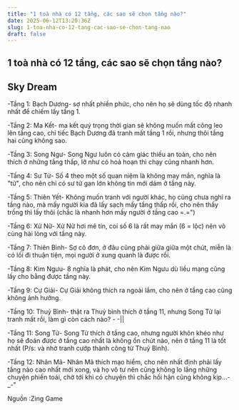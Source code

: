 ```yaml
---
title: "1 toà nhà có 12 tầng, các sao sẽ chọn tầng nào?"
date: 2025-06-12T13:20:36Z
slug: 1-toa-nha-co-12-tang-cac-sao-se-chon-tang-nao
draft: false
---
```


## 1 toà nhà có 12 tầng, các sao sẽ chọn tầng nào?

## Sky Dream

-Tầng 1: Bạch Dương- sợ nhất phiền phức, cho nên họ sẽ dùng tốc độ nhanh nhất để chiếm lấy tầng 1.

-Tầng 2: Ma Kết- ma kết quý trọng thời gian sẽ không muốn mất công leo lên tầng cao, chỉ tiếc Bạch Dương đã tranh mất tầng 1 rồi, nhưng thôi tầng hai cũng không sao.

-Tầng 3: Song Ngư- Song Ngư luôn có cảm giác thiếu an toàn, cho nên thích ở những tầng thấp, lỡ như có hoả hoạn thì chạy cũng nhanh hơn.

-Tầng 4: Sư Tử- Số 4 theo một số quan niệm là không may mắn, nghĩa là "tử", cho nên chỉ có sư tử gan lớn không tin mới dám ở tầng này.

-Tầng 5: Thiên Yết- Không muốn tranh với người khác, họ cũng chưa nghĩ ra tầng nào, mà mấy người kia đã lấy sạch mấy tầng thấp rồi, cho nên thấy trống thì lấy thôi (chắc là nhanh hơn mấy người ở tầng cao =.=")

-Tầng 6: Xử Nữ- Xử Nữ hơi mê tín, coi số 6 là rất may mắn (6 = lộc) nên vô cùng hài lòng với tầng này.

-Tầng 7: Thiên Bình- Sợ cô đơn, ở đâu cũng phải giữa giữa một chút, miễn là có lối đi thuận tiện, mọi người ở xung quanh là được rồi.

-Tầng 8: Kim Ngưu- 8 nghĩa là phát, cho nên Kim Ngưu dù liều mạng cũng lấy cho bằng được tầng này.

-Tầng 9: Cự Giải- Cự Giải không thích ra ngoài lắm, cho nên ở tầng cao cũng không ảnh hưởng.

-Tầng 10: Thuỷ Bình- thật ra Thuỷ bình thích ở tầng 11, nhưng Song Tử lại tranh mất rồi, làm gì còn cách nào? - -||

-Tầng 11: Song Tử- Song Tử thích ở tầng cao, nhưng người khôn khéo như họ sẽ đoán được ở tầng cao nhất là không ổn chút nào, nên ở tầng 11 là tốt nhất (P/s: và nhờ tranh cướp thành công từ Thuỷ Bình).

-Tầng 12: Nhân Mã- Nhân Mã thích mạo hiểm, cho nên nhất định phải lấy tầng nào cao nhất mới xong, và họ vô tư nên cũng không lo lắng những chuyện phiền toái, chờ tới khi có chuyện thì chắc hối hận cũng không kịp...-_-"
 
Nguồn :Zing Game